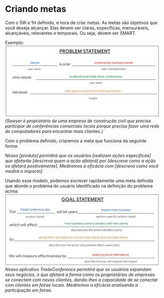 # Criando metas
Com o 5W e 1H definido, é hora de criar metas. As metas são objetivos que você deseja alcançar. Elas devem ser claras, específicas, mensuráveis, alcançáveis, relevantes e temporais. Ou seja, devem ser SMART.

Exemplo:
![alt text](image.png)
*(Sawyer é proprietário de uma empresa de construção civil que precisa participar de conferências comerciais locais porque precisa fazer uma rede de computadores para encontrar mais clientes.)*


Com o problema definido, criaremos a meta que funciona da seguinte forma:

*Nosso [produto] permitirá que os usuários [realizem ações específicas] que afetarão [descreva quem a ação afetará] por [descreva como a ação os afetará positivamente]. Mediremos a eficácia com [descreva como você medirá o impacto].*

Usando esse modelo, podemos escrever rapidamente uma meta definida que aborde o problema do usuário identificado na definição do problema acima:
![alt text](image-1.png)
*Nosso aplicativo TradeConference permitirá que os usuários expandam seus negócios, o que afetará a forma como os proprietários de empresas se conectam com novos clientes, dando-lhes a capacidade de se conectar com clientes em feiras locais. Mediremos a eficácia analisando a participação em feiras.*

